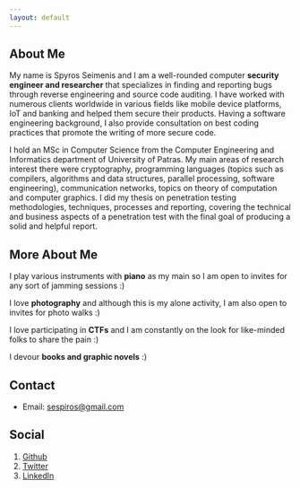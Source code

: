```yaml
---
layout: default
---
```


## About Me

My name is Spyros Seimenis and I am a well-rounded computer **security engineer and researcher** that specializes 
in finding and reporting bugs through reverse engineering and source code auditing. I have worked
with numerous clients worldwide in various fields like mobile device platforms, IoT and banking and
helped them secure their products. Having a software engineering background, I also provide consultation 
on best coding practices that promote the writing of more secure code.

I hold an MSc in Computer Science from the Computer Engineering and Informatics department of University of Patras.
My main areas of research interest there were cryptography, programming languages (topics such as compilers, algorithms 
and data structures, parallel processing, software engineering), communication networks, topics on theory of computation 
and computer graphics. I did my thesis on penetration testing methodologies, techniques, processes and reporting, covering 
the technical and business aspects of a penetration test with the final goal of producing a solid and helpful report.

## More About Me

I play various instruments with **piano** as my main so I am open to invites for any sort of jamming sessions :)

I love **photography** and although this is my alone activity, I am also open to invites for photo walks :)

I love participating in **CTFs** and I am constantly on the look for like-minded folks to share the pain :)

I devour **books and graphic novels** :)


## Contact

* Email: [sespiros@gmail.com](mailto:sespiros@gmail.com)

## Social

1. [Github](https://github.com/sespiros)
2. [Twitter](https://twitter.com/sespiros)
3. [LinkedIn](https://linkedin.com/in/sespiros)

